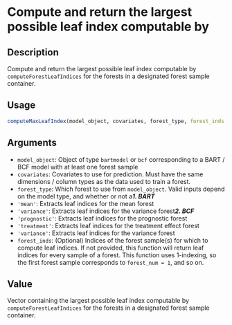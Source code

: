 # Compute and return the largest possible leaf index computable by

## Description

Compute and return the largest possible leaf index computable by `computeForestLeafIndices` for the forests in a designated forest sample container.

## Usage

```r
computeMaxLeafIndex(model_object, covariates, forest_type, forest_inds = NULL)
```

## Arguments

* `model_object`: Object of type `bartmodel` or `bcf` corresponding to a BART / BCF model with at least one forest sample
* `covariates`: Covariates to use for prediction. Must have the same dimensions / column types as the data used to train a forest.
* `forest_type`: Which forest to use from `model_object`.
Valid inputs depend on the model type, and whether or not a***1. BART***
* `'mean'`: Extracts leaf indices for the mean forest
* `'variance'`: Extracts leaf indices for the variance forest***2. BCF***
* `'prognostic'`: Extracts leaf indices for the prognostic forest
* `'treatment'`: Extracts leaf indices for the treatment effect forest
* `'variance'`: Extracts leaf indices for the variance forest
* `forest_inds`: (Optional) Indices of the forest sample(s) for which to compute leaf indices. If not provided,
this function will return leaf indices for every sample of a forest.
This function uses 1-indexing, so the first forest sample corresponds to `forest_num = 1`, and so on.

## Value

Vector containing the largest possible leaf index computable by `computeForestLeafIndices` for the forests in a designated forest sample container.

